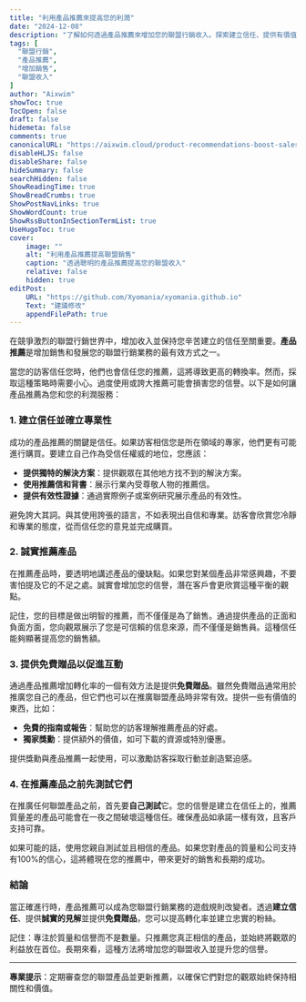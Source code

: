 ```yaml
---
title: "利用產品推薦來提高您的利潤"
date: "2024-12-08"
description: "了解如何透過產品推薦來增加您的聯盟行銷收入。探索建立信任、提供有價值見解和建立信譽的策略。"
tags: [
  "聯盟行銷",
  "產品推薦",
  "增加銷售",
  "聯盟收入"
]
author: "Aixwim"
showToc: true
TocOpen: false
draft: false
hidemeta: false
comments: true
canonicalURL: "https://aixwim.cloud/product-recommendations-boost-sales"
disableHLJS: false
disableShare: false
hideSummary: false
searchHidden: false
ShowReadingTime: true
ShowBreadCrumbs: true
ShowPostNavLinks: true
ShowWordCount: true
ShowRssButtonInSectionTermList: true
UseHugoToc: true
cover:
    image: ""
    alt: "利用產品推薦提高聯盟銷售"
    caption: "透過聰明的產品推薦提高您的聯盟收入"
    relative: false
    hidden: true
editPost:
    URL: "https://github.com/Xyomania/xyomania.github.io"
    Text: "建議修改"
    appendFilePath: true
---
```


在競爭激烈的聯盟行銷世界中，增加收入並保持您辛苦建立的信任至關重要。**產品推薦**是增加銷售和發展您的聯盟行銷業務的最有效方式之一。

當您的訪客信任您時，他們也會信任您的推薦，這將導致更高的轉換率。然而，採取這種策略時需要小心。過度使用或誇大推薦可能會損害您的信譽。以下是如何讓產品推薦為您和您的利潤服務：

### 1. **建立信任並確立專業性**

成功的產品推薦的關鍵是信任。如果訪客相信您是所在領域的專家，他們更有可能進行購買。要建立自己作為受信任權威的地位，您應該：

- **提供獨特的解決方案**：提供觀眾在其他地方找不到的解決方案。
- **使用推薦信和背書**：展示行業內受尊敬人物的推薦信。
- **提供有效性證據**：通過實際例子或案例研究展示產品的有效性。

避免誇大其詞。與其使用誇張的語言，不如表現出自信和專業。訪客會欣賞您冷靜和專業的態度，從而信任您的意見並完成購買。

### 2. **誠實推薦產品**

在推薦產品時，要透明地講述產品的優缺點。如果您對某個產品非常感興趣，不要害怕提及它的不足之處。誠實會增加您的信譽，潛在客戶會更欣賞這種平衡的觀點。

記住，您的目標是做出明智的推薦，而不僅僅是為了銷售。通過提供產品的正面和負面方面，您向觀眾展示了您是可信賴的信息來源，而不僅僅是銷售員。這種信任能夠顯著提高您的銷售額。

### 3. **提供免費贈品以促進互動**

通過產品推薦增加轉化率的一個有效方法是提供**免費贈品**。雖然免費贈品通常用於推廣您自己的產品，但它們也可以在推廣聯盟產品時非常有效。提供一些有價值的東西，比如：

- **免費的指南或報告**：幫助您的訪客理解推薦產品的好處。
- **獨家獎勳**：提供額外的價值，如可下載的資源或特別優惠。

提供獎勳與產品推薦一起使用，可以激勵訪客採取行動並創造緊迫感。

### 4. **在推薦產品之前先測試它們**

在推廣任何聯盟產品之前，首先要**自己測試**它。您的信譽是建立在信任上的，推薦質量差的產品可能會在一夜之間破壞這種信任。確保產品如承諾一樣有效，且客戶支持可靠。

如果可能的話，使用您親自測試並且相信的產品。如果您對產品的質量和公司支持有100%的信心，這將體現在您的推薦中，帶來更好的銷售和長期的成功。

### 結論

當正確進行時，產品推薦可以成為您聯盟行銷業務的遊戲規則改變者。透過**建立信任**、提供**誠實的見解**並提供**免費贈品**，您可以提高轉化率並建立忠實的粉絲。

記住：專注於質量和信譽而不是數量。只推薦您真正相信的產品，並始終將觀眾的利益放在首位。長期來看，這種方法將增加您的聯盟收入並提升您的信譽。

---

**專業提示**：定期審查您的聯盟產品並更新推薦，以確保它們對您的觀眾始終保持相關性和價值。
